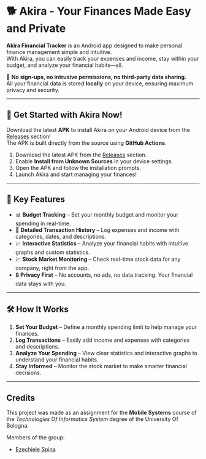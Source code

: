 # 🐕 **Akira - Your Finances Made Easy and Private**

**Akira Financial Tracker** is an Android app designed to make personal finance management simple and intuitive.  
With Akira, you can easily track your expenses and income, stay within your budget, and analyze your financial habits—all.

🎯 **No sign-ups, no intrusive permissions, no third-party data sharing.**  
All your financial data is stored **locally** on your device, ensuring maximum privacy and security.

---

## 🚀 **Get Started with Akira Now!**

Download the latest **APK** to install Akira on your Android device from the [Releases](#) section!  
The APK is built directly from the source using **GitHub Actions**.

1. Download the latest APK from the [Releases](#) section.
2. Enable **Install from Unknown Sources** in your device settings.
3. Open the APK and follow the installation prompts.
4. Launch Akira and start managing your finances!

---

## 🌟 **Key Features**

- 📊 **Budget Tracking** – Set your monthly budget and monitor your spending in real-time.
- 📝 **Detailed Transaction History** – Log expenses and income with categories, dates, and descriptions.
- 📈 **Interactive Statistics** – Analyze your financial habits with intuitive graphs and custom statistics.
- 💹 **Stock Market Monitoring** – Check real-time stock data for any company, right from the app.
- 🔒 **Privacy First** – No accounts, no ads, no data tracking. Your financial data stays with you.

---

## 🛠️ **How It Works**

1. **Set Your Budget** – Define a monthly spending limit to help manage your finances.
2. **Log Transactions** – Easily add income and expenses with categories and descriptions.
3. **Analyze Your Spending** – View clear statistics and interactive graphs to understand your financial habits.
4. **Stay Informed** – Monitor the stock market to make smarter financial decisions.

---

## Credits

This project was made as an assignment for the **Mobile Systems** course of the *Technologies Of
Informatics System* degree of the University Of Bologna.

Members of the group:
- [Ezechiele Spina](https://github.com/zeke-code)